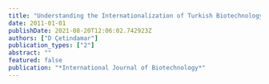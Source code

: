```yaml
---
title: "Understanding the Internationalization of Turkish Biotechnology System through the Functions of an Innovation System"
date: 2011-01-01
publishDate: 2021-08-20T12:06:02.742923Z
authors: ["D Çetindamar"]
publication_types: ["2"]
abstract: ""
featured: false
publication: "*International Journal of Biotechnology*"
---
```


